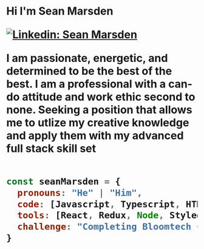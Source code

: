 <h1>Hi I'm Sean Marsden

[![Linkedin: Sean Marsden](https://img.shields.io/badge/-seanmarsden-blue?style=flat-square&logo=Linkedin&logoColor=white&link=https://www.linkedin.com/in/seanmarsden/)](https://www.linkedin.com/in/sean-marsden-813a41158?original_referer=https%3A%2F%2Fwww.google.com%2F)

<p>I am passionate, energetic, and determined to be the best of the best. I am a professional with a can-do attitude and work ethic second to none. Seeking a position that allows me to utlize my creative knowledge and apply them with my advanced full stack skill set


```javascript

const seanMarsden = {
  pronouns: "He" | "Him",
  code: [Javascript, Typescript, HTML, CSS, Python, ],
  tools: [React, Redux, Node, Styled-Components ],
  challenge: "Completing Bloomtech Coding Bootcamp"
}

```
